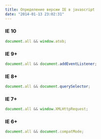 ```yaml
---
title: Определение версии IE в javascript
date: "2014-01-13 23:02:31"
---
```


### IE 10

```javascript
document.all && window.atob;
```

### IE 9+

```javascript
document.all && document.addEventListener;
```

### IE 8+

```javascript
document.all && document.querySelector;
```

### IE 7+

```javascript
document.all && window.XMLHttpRequest;
```

### IE 6+

```javascript
document.all && document.compatMode;
```
